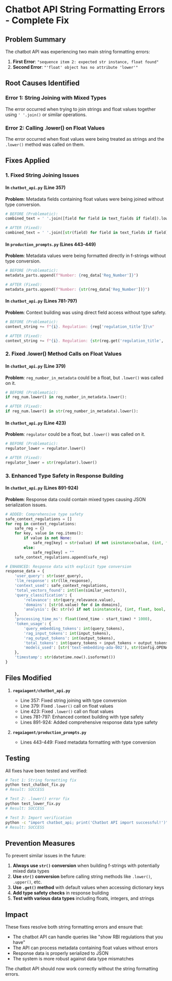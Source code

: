 # Chatbot API String Formatting Errors - Complete Fix

## Problem Summary

The chatbot API was experiencing two main string formatting errors:

1. **First Error**: `"sequence item 2: expected str instance, float found"`
2. **Second Error**: `"'float' object has no attribute 'lower'"`

## Root Causes Identified

### Error 1: String Joining with Mixed Types
The error occurred when trying to join strings and float values together using `' '.join()` or similar operations.

### Error 2: Calling .lower() on Float Values
The error occurred when float values were being treated as strings and the `.lower()` method was called on them.

## Fixes Applied

### 1. Fixed String Joining Issues

#### In `chatbot_api.py` (Line 357)
**Problem**: Metadata fields containing float values were being joined without type conversion.
```python
# BEFORE (Problematic):
combined_text = ' '.join([field for field in text_fields if field]).lower()

# AFTER (Fixed):
combined_text = ' '.join([str(field) for field in text_fields if field]).lower()
```

#### In `production_prompts.py` (Lines 443-449)
**Problem**: Metadata values were being formatted directly in f-strings without type conversion.
```python
# BEFORE (Problematic):
metadata_parts.append(f"Number: {reg_data['Reg_Number']}")

# AFTER (Fixed):
metadata_parts.append(f"Number: {str(reg_data['Reg_Number'])}")
```

#### In `chatbot_api.py` (Lines 781-797)
**Problem**: Context building was using direct field access without type safety.
```python
# BEFORE (Problematic):
context_string += f"{i}. Regulation: {reg['regulation_title']}\n"

# AFTER (Fixed):
context_string += f"{i}. Regulation: {str(reg.get('regulation_title', ''))}\n"
```

### 2. Fixed .lower() Method Calls on Float Values

#### In `chatbot_api.py` (Line 379)
**Problem**: `reg_number_in_metadata` could be a float, but `.lower()` was called on it.
```python
# BEFORE (Problematic):
if reg_num.lower() in reg_number_in_metadata.lower():

# AFTER (Fixed):
if reg_num.lower() in str(reg_number_in_metadata).lower():
```

#### In `chatbot_api.py` (Line 423)
**Problem**: `regulator` could be a float, but `.lower()` was called on it.
```python
# BEFORE (Problematic):
regulator_lower = regulator.lower()

# AFTER (Fixed):
regulator_lower = str(regulator).lower()
```

### 3. Enhanced Type Safety in Response Building

#### In `chatbot_api.py` (Lines 891-924)
**Problem**: Response data could contain mixed types causing JSON serialization issues.
```python
# ADDED: Comprehensive type safety
safe_context_regulations = []
for reg in context_regulations:
    safe_reg = {}
    for key, value in reg.items():
        if value is not None:
            safe_reg[key] = str(value) if not isinstance(value, (int, float, bool)) else value
        else:
            safe_reg[key] = ""
    safe_context_regulations.append(safe_reg)

# ENHANCED: Response data with explicit type conversion
response_data = {
    'user_query': str(user_query),
    'llm_response': str(llm_response),
    'context_used': safe_context_regulations,
    'total_vectors_found': int(len(similar_vectors)),
    'query_classification': {
        'relevance': str(query_relevance.value),
        'domains': [str(d.value) for d in domains],
        'analysis': {k: str(v) if not isinstance(v, (int, float, bool, list, dict)) else v for k, v in analysis.items()}
    },
    'processing_time_ms': float((end_time - start_time) * 1000),
    'token_usage': {
        'query_embedding_tokens': int(query_tokens),
        'rag_input_tokens': int(input_tokens),
        'rag_output_tokens': int(output_tokens),
        'total_tokens': int(query_tokens + input_tokens + output_tokens),
        'models_used': [str('text-embedding-ada-002'), str(Config.OPENAI_MODEL)]
    },
    'timestamp': str(datetime.now().isoformat())
}
```

## Files Modified

1. **`regaiagent/chatbot_api.py`**
   - Line 357: Fixed string joining with type conversion
   - Line 379: Fixed `.lower()` call on float values
   - Line 423: Fixed `.lower()` call on float values
   - Lines 781-797: Enhanced context building with type safety
   - Lines 891-924: Added comprehensive response data type safety

2. **`regaiagent/production_prompts.py`**
   - Lines 443-449: Fixed metadata formatting with type conversion

## Testing

All fixes have been tested and verified:

```bash
# Test 1: String formatting fix
python test_chatbot_fix.py
# Result: SUCCESS

# Test 2: .lower() error fix
python test_lower_fix.py
# Result: SUCCESS

# Test 3: Import verification
python -c "import chatbot_api; print('Chatbot API import successful!')"
# Result: SUCCESS
```

## Prevention Measures

To prevent similar issues in the future:

1. **Always use `str()` conversion** when building f-strings with potentially mixed data types
2. **Use `str()` conversion** before calling string methods like `.lower()`, `.upper()`, etc.
3. **Use `.get()` method** with default values when accessing dictionary keys
4. **Add type safety checks** in response building
5. **Test with various data types** including floats, integers, and strings

## Impact

These fixes resolve both string formatting errors and ensure that:
- The chatbot API can handle queries like "show RBI regulations that you have"
- The API can process metadata containing float values without errors
- Response data is properly serialized to JSON
- The system is more robust against data type mismatches

The chatbot API should now work correctly without the string formatting errors.
